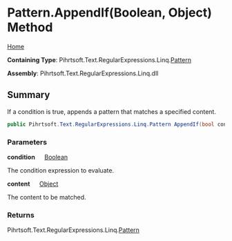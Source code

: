 # Pattern\.AppendIf\(Boolean, Object\) Method

[Home](../../../../../../README.md)

**Containing Type**: Pihrtsoft\.Text\.RegularExpressions\.Linq\.[Pattern](../README.md)

**Assembly**: Pihrtsoft\.Text\.RegularExpressions\.Linq\.dll

## Summary

If a condition is true, appends a pattern that matches a specified content\.

```csharp
public Pihrtsoft.Text.RegularExpressions.Linq.Pattern AppendIf(bool condition, object content)
```

### Parameters

**condition** &emsp; [Boolean](https://docs.microsoft.com/en-us/dotnet/api/system.boolean)

The condition expression to evaluate\.

**content** &emsp; [Object](https://docs.microsoft.com/en-us/dotnet/api/system.object)

The content to be matched\.

### Returns

Pihrtsoft\.Text\.RegularExpressions\.Linq\.[Pattern](../README.md)

